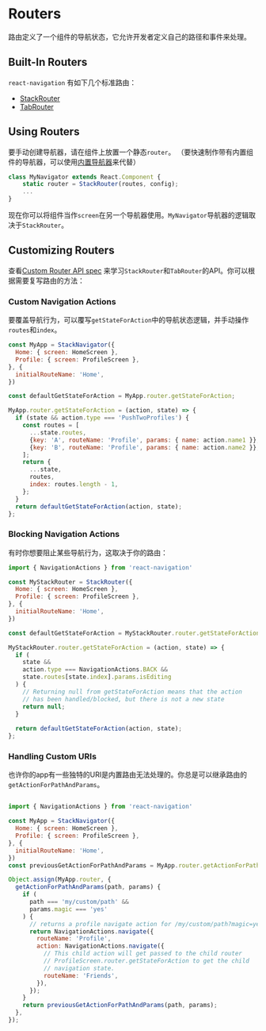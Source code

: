# Routers

路由定义了一个组件的导航状态，它允许开发者定义自己的路径和事件来处理。


## Built-In Routers

`react-navigation` 有如下几个标准路由：

- [StackRouter](/docs/routers/stack)
- [TabRouter](/docs/routers/tab)


## Using Routers

要手动创建导航器，请在组件上放置一个静态`router`。 （要快速制作带有内置组件的导航器，可以使用[内置导航器](/docs/navigators)来代替）

```js
class MyNavigator extends React.Component {
    static router = StackRouter(routes, config);
    ...
}
```

现在你可以将组件当作`screen`在另一个导航器使用。`MyNavigator`导航器的逻辑取决于`StackRouter`。


## Customizing Routers

查看[Custom Router API spec](/docs/routers/api) 来学习`StackRouter`和`TabRouter`的API。你可以根据需要复写路由的方法：

### Custom Navigation Actions

要覆盖导航行为，可以覆写`getStateForAction`中的导航状态逻辑，并手动操作`routes`和`index`。

```js
const MyApp = StackNavigator({
  Home: { screen: HomeScreen },
  Profile: { screen: ProfileScreen },
}, {
  initialRouteName: 'Home',
})

const defaultGetStateForAction = MyApp.router.getStateForAction;

MyApp.router.getStateForAction = (action, state) => {
  if (state && action.type === 'PushTwoProfiles') {
    const routes = [
      ...state.routes,
      {key: 'A', routeName: 'Profile', params: { name: action.name1 }},
      {key: 'B', routeName: 'Profile', params: { name: action.name2 }},
    ];
    return {
      ...state,
      routes,
      index: routes.length - 1,
    };
  }
  return defaultGetStateForAction(action, state);
};
```

### Blocking Navigation Actions

有时你想要阻止某些导航行为，这取决于你的路由：

```js
import { NavigationActions } from 'react-navigation'

const MyStackRouter = StackRouter({
  Home: { screen: HomeScreen },
  Profile: { screen: ProfileScreen },
}, {
  initialRouteName: 'Home',
})

const defaultGetStateForAction = MyStackRouter.router.getStateForAction;

MyStackRouter.router.getStateForAction = (action, state) => {
  if (
    state &&
    action.type === NavigationActions.BACK &&
    state.routes[state.index].params.isEditing
  ) {
    // Returning null from getStateForAction means that the action
    // has been handled/blocked, but there is not a new state
    return null;
  }
  
  return defaultGetStateForAction(action, state);
};
```


### Handling Custom URIs

也许你的app有一些独特的URI是内置路由无法处理的。你总是可以继承路由的`getActionForPathAndParams`。

```js

import { NavigationActions } from 'react-navigation'

const MyApp = StackNavigator({
  Home: { screen: HomeScreen },
  Profile: { screen: ProfileScreen },
}, {
  initialRouteName: 'Home',
})
const previousGetActionForPathAndParams = MyApp.router.getActionForPathAndParams;

Object.assign(MyApp.router, {
  getActionForPathAndParams(path, params) {
    if (
      path === 'my/custom/path' &&
      params.magic === 'yes'
    ) {
      // returns a profile navigate action for /my/custom/path?magic=yes
      return NavigationActions.navigate({
        routeName: 'Profile',
        action: NavigationActions.navigate({
          // This child action will get passed to the child router
          // ProfileScreen.router.getStateForAction to get the child
          // navigation state.
          routeName: 'Friends',
        }),
      });
    }
    return previousGetActionForPathAndParams(path, params);
  },
});
```
